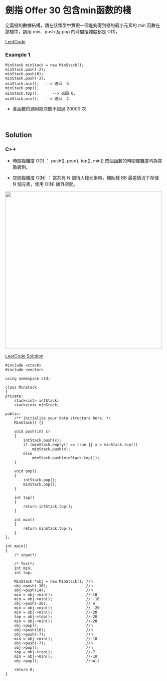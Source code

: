 # 劍指 Offer 30 包含min函数的棧

定義棧的數據結構，請在該類型中實現一個能夠得到棧的最小元素的 min 函數在該棧中，調用 min、push 及 pop 的時間覆雜度都是 O(1)。

[LeetCode](https://leetcode-cn.com/problems/bao-han-minhan-shu-de-zhan-lcof/)

### Example 1

```
MinStack minStack = new MinStack();
minStack.push(-2);
minStack.push(0);
minStack.push(-3);
minStack.min();   --> 返回 -3.
minStack.pop();
minStack.top();      --> 返回 0.
minStack.min();   --> 返回 -2.

```


* 各函數的調用總次數不超過 20000 次

 
## Solution  

### C++

* 時間複雜度 O(1) ： push(), pop(), top(), min() 四個函數的時間覆雜度均為常數級別。

* 空間複雜度 O(N) ： 當共有 N 個待入棧元素時，輔助棧 BB 最差情況下存儲 N 個元素，使用 O(N) 額外空間。

<img src="img/30.gif" width = "500"/>

[LeetCode Solution](https://leetcode-cn.com/problems/min-stack/solution/zui-xiao-zhan-by-leetcode-solution/)

```
#include <stack>
#include <vector>

using namespace std;

class MinStack
{
private:
    stack<int> intStack;
    stack<int> minStack;

public:
    /** initialize your data structure here. */
    MinStack() {}

    void push(int x)
    {
        intStack.push(x);
        if (minStack.empty() == true || x < minStack.top())
            minStack.push(x);
        else
            minStack.push(minStack.top());
    }

    void pop()
    {
        intStack.pop();
        minStack.pop();
    }

    int top()
    {
        return intStack.top();
    }

    int min()
    {
        return minStack.top();
    }
};

int main()
{
    /* input*/

    /* Test*/
    int min;
    int top;

    MinStack *obj = new MinStack(); //n
    obj->push(-10);                 //n
    obj->push(14);                  //n
    min = obj->min();               //-10
    min = obj->min();               // -10
    obj->push(-20);                 // n
    min = obj->min();               // -20
    min = obj->min();               //-20
    top = obj->top();               //-20
    min = obj->min();               //-20
    obj->pop();                     //n
    obj->push(10);                  //n
    obj->push(-7);                  //n
    min = obj->min();               //-10
    obj->push(-7);                  //n
    obj->pop();                     //n
    top = obj->top();               //-7
    min = obj->min();               //-10
    obj->pop();                     //null

    return 0;
}
```